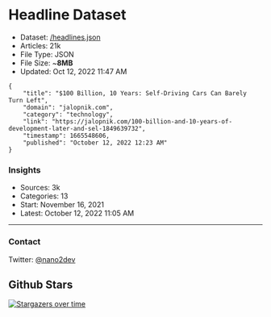 # Headline Dataset

- Dataset: [/headlines.json](https://raw.githubusercontent.com/fwd/news/master/headlines.json) 
- Articles: 21k
- File Type: JSON
- File Size: ~**8MB**
- Updated: Oct 12, 2022 11:47 AM

```
{
    "title": "$100 Billion, 10 Years: Self-Driving Cars Can Barely Turn Left",
    "domain": "jalopnik.com",
    "category": "technology",
    "link": "https://jalopnik.com/100-billion-and-10-years-of-development-later-and-sel-1849639732",
    "timestamp": 1665548606,
    "published": "October 12, 2022 12:23 AM"
}
```

### Insights

- Sources: 3k
- Categories: 13
- Start: November 16, 2021
- Latest: October 12, 2022 11:05 AM

---

### Contact 

Twitter: [@nano2dev](https://twitter.com/nano2dev)

## Github Stars

[![Stargazers over time](https://starchart.cc/fwd/news.svg)](https://starchart.cc/fwd/news)

